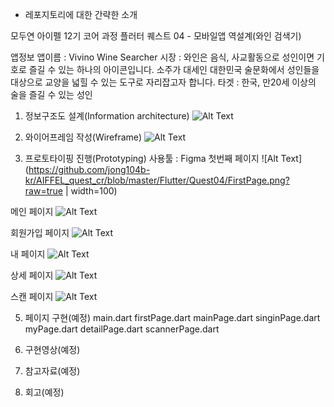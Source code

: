 * 레포지토리에 대한 간략한 소개

모두연 아이펠 12기 코어 과정 플러터 퀘스트 04 - 모바일앱 역설계(와인 검색기)

앱정보
앱이름 : Vivino Wine Searcher
시장 : 와인은 음식, 사교활동으로 성인이면 기호로 즐길 수 있는 하나의 아이콘입니다. 
소주가 대세인 대한민국 술문화에서 성인들을 대상으로 교양을 넓힐 수 있는 도구로 자리잡고자 합니다.
타겟 : 한국, 만20세 이상의 술을 즐길 수 있는 성인

1. 정보구조도 설계(Information architecture)
![Alt Text](https://github.com/jong104b-kr/AIFFEL_quest_cr/blob/master/Flutter/Quest04/20250307_154703.jpg?raw=true)

2. 와이어프레임 작성(Wireframe)
![Alt Text](https://github.com/jong104b-kr/AIFFEL_quest_cr/blob/master/Flutter/Quest04/20250307_154727.jpg?raw=true)

3. 프로토타이핑 진행(Prototyping)
사용툴 : Figma
첫번째 페이지
![Alt Text](https://github.com/jong104b-kr/AIFFEL_quest_cr/blob/master/Flutter/Quest04/FirstPage.png?raw=true | width=100)

메인 페이지
![Alt Text](https://github.com/jong104b-kr/AIFFEL_quest_cr/blob/master/Flutter/Quest04/MainPage.png?raw=true)

회원가입 페이지
![Alt Text](https://github.com/jong104b-kr/AIFFEL_quest_cr/blob/master/Flutter/Quest04/SignIn.png?raw=true)

내 페이지
![Alt Text](https://github.com/jong104b-kr/AIFFEL_quest_cr/blob/master/Flutter/Quest04/MyPage.png?raw=true)

상세 페이지
![Alt Text](https://github.com/jong104b-kr/AIFFEL_quest_cr/blob/master/Flutter/Quest04/DetailPage.png?raw=true)

스캔 페이지
![Alt Text](https://github.com/jong104b-kr/AIFFEL_quest_cr/blob/master/Flutter/Quest04/Scanner.png?raw=true)

5. 페이지 구현(예정)
main.dart
firstPage.dart
mainPage.dart
singinPage.dart
myPage.dart
detailPage.dart
scannerPage.dart

6. 구현영상(예정)
7. 참고자료(예정)
8. 회고(예정)

